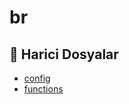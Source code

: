 # br

<!--Index-->

## 📂 Harici Dosyalar

- [config](./config)
- [functions](./functions)

<!--Index-->
